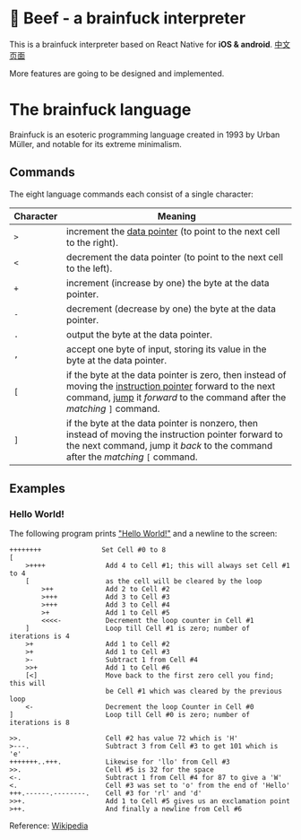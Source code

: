 # 🍗 Beef - a brainfuck interpreter

This is a brainfuck interpreter based on React Native for **iOS & android**. [中文页面](README-CN.md)

More features are going to be designed and implemented.

# The brainfuck language

Brainfuck is an esoteric programming language created in 1993 by Urban Müller, and notable for its extreme minimalism.

## Commands

The eight language commands each consist of a single character:

| Character | Meaning                                  |
| --------- | ---------------------------------------- |
| `>`       | increment the [data pointer](https://en.wikipedia.org/wiki/Pointer_(computer_programming)) (to point to the next cell to the right). |
| `<`       | decrement the data pointer (to point to the next cell to the left). |
| `+`       | increment (increase by one) the byte at the data pointer. |
| `-`       | decrement (decrease by one) the byte at the data pointer. |
| `.`       | output the byte at the data pointer.     |
| `,`       | accept one byte of input, storing its value in the byte at the data pointer. |
| `[`       | if the byte at the data pointer is zero, then instead of moving the [instruction pointer](https://en.wikipedia.org/wiki/Program_Counter) forward to the next command, [jump](https://en.wikipedia.org/wiki/Branch_(computer_science)) it *forward* to the command after the *matching* `]` command. |
| `]`       | if the byte at the data pointer is nonzero, then instead of moving the instruction pointer forward to the next command, jump it *back* to the command after the *matching* `[` command. |

## Examples

### Hello World!

The following program prints ["Hello World!"](https://en.wikipedia.org/wiki/Hello_world_program) and a newline to the screen:

```brainfuck
++++++++               Set Cell #0 to 8
[
    >++++               Add 4 to Cell #1; this will always set Cell #1 to 4
    [                   as the cell will be cleared by the loop
        >++             Add 2 to Cell #2
        >+++            Add 3 to Cell #3
        >+++            Add 3 to Cell #4
        >+              Add 1 to Cell #5
        <<<<-           Decrement the loop counter in Cell #1
    ]                   Loop till Cell #1 is zero; number of iterations is 4
    >+                  Add 1 to Cell #2
    >+                  Add 1 to Cell #3
    >-                  Subtract 1 from Cell #4
    >>+                 Add 1 to Cell #6
    [<]                 Move back to the first zero cell you find; this will
                        be Cell #1 which was cleared by the previous loop
    <-                  Decrement the loop Counter in Cell #0
]                       Loop till Cell #0 is zero; number of iterations is 8

>>.                     Cell #2 has value 72 which is 'H'
>---.                   Subtract 3 from Cell #3 to get 101 which is 'e'
+++++++..+++.           Likewise for 'llo' from Cell #3
>>.                     Cell #5 is 32 for the space
<-.                     Subtract 1 from Cell #4 for 87 to give a 'W'
<.                      Cell #3 was set to 'o' from the end of 'Hello'
+++.------.--------.    Cell #3 for 'rl' and 'd'
>>+.                    Add 1 to Cell #5 gives us an exclamation point
>++.                    And finally a newline from Cell #6
```

Reference: [Wikipedia](https://en.wikipedia.org/wiki/Brainfuck)